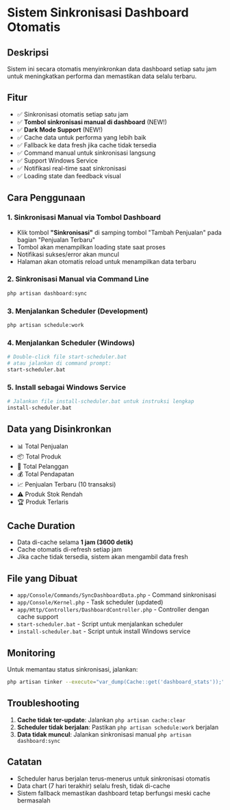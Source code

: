 # Sistem Sinkronisasi Dashboard Otomatis

## Deskripsi
Sistem ini secara otomatis menyinkronkan data dashboard setiap satu jam untuk meningkatkan performa dan memastikan data selalu terbaru.

## Fitur
- ✅ Sinkronisasi otomatis setiap satu jam
- ✅ **Tombol sinkronisasi manual di dashboard** (NEW!)
- ✅ **Dark Mode Support** (NEW!)
- ✅ Cache data untuk performa yang lebih baik
- ✅ Fallback ke data fresh jika cache tidak tersedia
- ✅ Command manual untuk sinkronisasi langsung
- ✅ Support Windows Service
- ✅ Notifikasi real-time saat sinkronisasi
- ✅ Loading state dan feedback visual

## Cara Penggunaan

### 1. Sinkronisasi Manual via Tombol Dashboard
- Klik tombol **"Sinkronisasi"** di samping tombol "Tambah Penjualan" pada bagian "Penjualan Terbaru"
- Tombol akan menampilkan loading state saat proses
- Notifikasi sukses/error akan muncul
- Halaman akan otomatis reload untuk menampilkan data terbaru

### 2. Sinkronisasi Manual via Command Line
```bash
php artisan dashboard:sync
```

### 3. Menjalankan Scheduler (Development)
```bash
php artisan schedule:work
```

### 4. Menjalankan Scheduler (Windows)
```bash
# Double-click file start-scheduler.bat
# atau jalankan di command prompt:
start-scheduler.bat
```

### 5. Install sebagai Windows Service
```bash
# Jalankan file install-scheduler.bat untuk instruksi lengkap
install-scheduler.bat
```

## Data yang Disinkronkan
- 📊 Total Penjualan
- 📦 Total Produk
- 👥 Total Pelanggan
- 💰 Total Pendapatan
- 📈 Penjualan Terbaru (10 transaksi)
- ⚠️ Produk Stok Rendah
- 🏆 Produk Terlaris

## Cache Duration
- Data di-cache selama **1 jam (3600 detik)**
- Cache otomatis di-refresh setiap jam
- Jika cache tidak tersedia, sistem akan mengambil data fresh

## File yang Dibuat
- `app/Console/Commands/SyncDashboardData.php` - Command sinkronisasi
- `app/Console/Kernel.php` - Task scheduler (updated)
- `app/Http/Controllers/DashboardController.php` - Controller dengan cache support
- `start-scheduler.bat` - Script untuk menjalankan scheduler
- `install-scheduler.bat` - Script untuk install Windows service

## Monitoring
Untuk memantau status sinkronisasi, jalankan:
```bash
php artisan tinker --execute="var_dump(Cache::get('dashboard_stats'));"
```

## Troubleshooting
1. **Cache tidak ter-update**: Jalankan `php artisan cache:clear`
2. **Scheduler tidak berjalan**: Pastikan `php artisan schedule:work` berjalan
3. **Data tidak muncul**: Jalankan sinkronisasi manual `php artisan dashboard:sync`

## Catatan
- Scheduler harus berjalan terus-menerus untuk sinkronisasi otomatis
- Data chart (7 hari terakhir) selalu fresh, tidak di-cache
- Sistem fallback memastikan dashboard tetap berfungsi meski cache bermasalah
